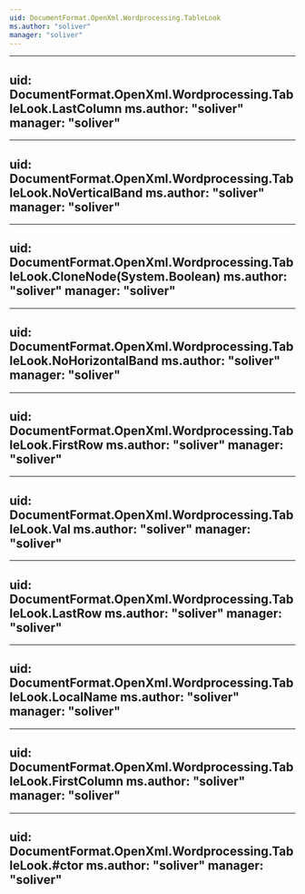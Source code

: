 ```yaml
---
uid: DocumentFormat.OpenXml.Wordprocessing.TableLook
ms.author: "soliver"
manager: "soliver"
---
```


---
uid: DocumentFormat.OpenXml.Wordprocessing.TableLook.LastColumn
ms.author: "soliver"
manager: "soliver"
---

---
uid: DocumentFormat.OpenXml.Wordprocessing.TableLook.NoVerticalBand
ms.author: "soliver"
manager: "soliver"
---

---
uid: DocumentFormat.OpenXml.Wordprocessing.TableLook.CloneNode(System.Boolean)
ms.author: "soliver"
manager: "soliver"
---

---
uid: DocumentFormat.OpenXml.Wordprocessing.TableLook.NoHorizontalBand
ms.author: "soliver"
manager: "soliver"
---

---
uid: DocumentFormat.OpenXml.Wordprocessing.TableLook.FirstRow
ms.author: "soliver"
manager: "soliver"
---

---
uid: DocumentFormat.OpenXml.Wordprocessing.TableLook.Val
ms.author: "soliver"
manager: "soliver"
---

---
uid: DocumentFormat.OpenXml.Wordprocessing.TableLook.LastRow
ms.author: "soliver"
manager: "soliver"
---

---
uid: DocumentFormat.OpenXml.Wordprocessing.TableLook.LocalName
ms.author: "soliver"
manager: "soliver"
---

---
uid: DocumentFormat.OpenXml.Wordprocessing.TableLook.FirstColumn
ms.author: "soliver"
manager: "soliver"
---

---
uid: DocumentFormat.OpenXml.Wordprocessing.TableLook.#ctor
ms.author: "soliver"
manager: "soliver"
---
